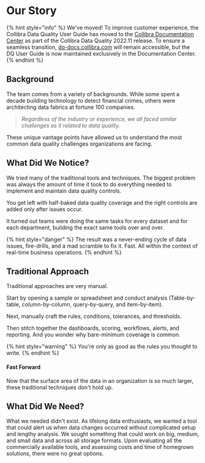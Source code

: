 # Our Story

{% hint style="info" %}
We've moved! To improve customer experience, the Collibra Data Quality User Guide has moved to the [Collibra Documentation Center](https://productresources.collibra.com/docs/collibra/latest/Content/DataQuality/DQSolutions/Our%20Story.htm) as part of the Collibra Data Quality 2022.11 release. To ensure a seamless transition, [dq-docs.collibra.com](http://dq-docs.collibra.com/) will remain accessible, but the DQ User Guide is now maintained exclusively in the Documentation Center.
{% endhint %}

## Background

The team comes from a variety of backgrounds. While some spent a decade building technology to detect financial crimes, others were architecting data fabrics at fortune 100 companies.

> _Regardless of the industry or experience, we all faced similar challenges as it related to data quality._

These unique vantage points have allowed us to understand the most common data quality challenges organizations are facing.

## What Did We Notice?

We tried many of the traditional tools and techniques. The biggest problem was always the amount of time it took to do everything needed to implement and maintain data quality controls.

You get left with half-baked data quality coverage and the right controls are added only after issues occur.

It turned out teams were doing the same tasks for every dataset and for each department, building the exact same tools over and over.

{% hint style="danger" %}
The result was a never-ending cycle of data issues, fire-drills, and a mad scramble to fix it. Fast. All within the context of real-time business operations.
{% endhint %}

## Traditional Approach

Traditional approaches are very manual.

Start by opening a sample or spreadsheet and conduct analysis (Table-by-table, column-by-column, query-by-query, and item-by-item).

Next, manually craft the rules, conditions, tolerances, and thresholds.

Then stitch together the dashboards, scoring, workflows, alerts, and reporting. And you wonder why bare-minimum coverage is common.

{% hint style="warning" %}
You're only as good as the rules you thought to write.
{% endhint %}

#### Fast Forward

Now that the surface area of the data in an organization is so much larger, these traditional techniques don't hold up.

## What Did We Need?

What we needed didn't exist. As lifelong data enthusiasts, we wanted a tool that could alert us when data changes occurred without complicated setup and lengthy analysis. We sought something that could work on big, medium, and small data and across all storage formats. Upon evaluating all the commercially available tools, and assessing costs and time of homegrown solutions, there were no great options.
